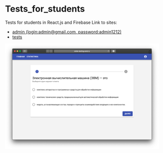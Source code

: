 # Tests_for_students
Tests for students in React.js and Firebase
Link to sites:
* [admin (login:admin@gmail.com, password:admin1212)](http://stolla-admin.sorei.ru)
* [tests](http://stolla-testing.sorei.ru)

![screenshot of sample](meta/test_1.png)

